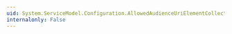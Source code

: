 ```yaml
---
uid: System.ServiceModel.Configuration.AllowedAudienceUriElementCollection.#ctor
internalonly: False
---
```

